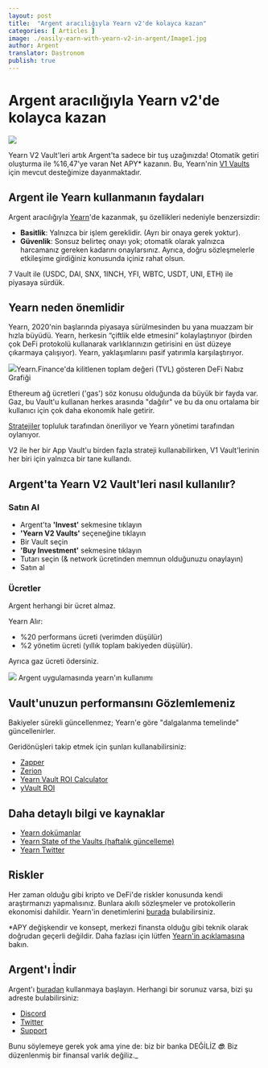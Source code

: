 ```yaml
---
layout: post
title:  "Argent aracılığıyla Yearn v2'de kolayca kazan"
categories: [ Articles ]
image: ./easily-earn-with-yearn-v2-in-argent/Image1.jpg
author: Argent
translator: Dastronom
publish: true
---
```


# Argent aracılığıyla Yearn v2'de kolayca kazan

![](Image1.jpg)

Yearn V2 Vault'leri artık Argent'ta sadece bir tuş uzağınızda! Otomatik getiri oluşturma ile %16,47'ye varan Net APY* kazanın. Bu, Yearn'nin [V1 Vaults](https://www.argent.xyz/blog/yearn-vaults-in-argent/) için mevcut desteğimize dayanmaktadır.

## **Argent ile Yearn kullanmanın faydaları**

Argent aracılığıyla [Yearn](https://yearn.finance/vaults)'de kazanmak, şu özellikleri nedeniyle benzersizdir:

- **Basitlik**: Yalnızca bir işlem gereklidir. (Ayrı bir onaya gerek yoktur).
- **Güvenlik**: Sonsuz belirteç onayı yok; otomatik olarak yalnızca harcamanız gereken kadarını onaylarsınız. Ayrıca, doğru sözleşmelerle etkileşime girdiğiniz konusunda içiniz rahat olsun.

7 Vault ile (USDC, DAI, SNX, 1INCH, YFI, WBTC, USDT, UNI, ETH) ile piyasaya sürdük.

## **Yearn neden önemlidir**

Yearn, 2020'nin başlarında piyasaya sürülmesinden bu yana muazzam bir hızla büyüdü. Yearn, herkesin “çiftlik elde etmesini” kolaylaştırıyor (birden çok DeFi protokolü kullanarak varlıklarınızın getirisini en üst düzeye çıkarmaya çalışıyor). Yearn, yaklaşımlarını pasif yatırımla karşılaştırıyor.

![](Image2.jpg)Yearn.Finance'da kilitlenen toplam değeri (TVL) gösteren DeFi Nabız Grafiği

Ethereum ağ ücretleri ('gas') söz konusu olduğunda da büyük bir fayda var. Gaz, bu Vault'u kullanan herkes arasında "dağılır" ve bu da onu ortalama bir kullanıcı için çok daha ekonomik hale getirir.

[Stratejiler](https://medium.com/yearn-state-of-the-vaults/the-vaults-at-yearn-9237905ffed3) topluluk tarafından öneriliyor ve Yearn yönetimi tarafından oylanıyor.

V2 ile her bir App Vault'u birden fazla strateji kullanabilirken, V1 Vault'lerinin her biri için yalnızca bir tane kullandı.

## **Argent'ta Yearn V2 Vault'leri nasıl kullanılır?**

### **Satın Al**

- Argent'ta **'Invest'** sekmesine tıklayın
- **'Yearn V2 Vaults'** seçeneğine tıklayın
- Bir Vault seçin
- **'Buy Investment'** sekmesine tıklayın
- Tutarı seçin (& network ücretinden memnun olduğunuzu onaylayın)
- Satın al

### **Ücretler**

Argent herhangi bir ücret almaz.

Yearn Alır:

- %20 performans ücreti (verimden düşülür)
- %2 yönetim ücreti (yıllık toplam bakiyeden düşülür).

Ayrıca gaz ücreti ödersiniz.

![](Image3.jpg)
Argent uygulamasında yearn'ın kullanımı

## **Vault'unuzun performansını Gözlemlemeniz**

Bakiyeler sürekli güncellenmez; Yearn'e göre "dalgalanma temelinde" güncellenirler.

Geridönüşleri takip etmek için şunları kullanabilirsiniz:

- [Zapper](https://zapper.fi/)
- [Zerion](https://app.zerion.io/)
- [Yearn Vault ROI Calculator](https://yearn-roi.xyz/#/)
- [yVault ROI](https://yvault-roi.netlify.app/)

## **Daha detaylı bilgi ve kaynaklar**

- [Yearn dokümanlar](https://docs.yearn.finance/)
- [Yearn State of the Vaults (haftalık güncelleme)](https://medium.com/yearn-state-of-the-vaults/the-vaults-at-yearn-9237905ffed3)
- [Yearn Twitter](https://twitter.com/iearnfinance)

## **Riskler**

Her zaman olduğu gibi kripto ve DeFi'de riskler konusunda kendi araştırmanızı yapmalısınız. Bunlara akıllı sözleşmeler ve protokollerin ekonomisi dahildir. Yearn'in denetimlerini [burada](https://docs.yearn.finance/resources/audits) bulabilirsiniz.

\*APY değişkendir ve konsept, merkezi finansta olduğu gibi teknik olarak doğrudan geçerli değildir. Daha fazlası için lütfen [Yearn'in açıklamasına](https://docs.yearn.finance/resources/guides/how-to-understand-yvault-roi#roi-calculation) bakın.

## **Argent'ı İndir**

Argent'ı [buradan](https://argent.link/yearn-v2-post) kullanmaya başlayın. Herhangi bir sorunuz varsa, bizi şu adreste bulabilirsiniz:

- [Discord](https://discord.com/invite/GWSyrHg)
- [Twitter](https://twitter.com/argentHQ)
- [Support](https://support.argent.xyz/hc/en-us)

Bunu söylemeye gerek yok ama yine de: biz bir banka DEĞİLİZ _**🙄**_. Biz düzenlenmiş bir finansal varlık değiliz._
